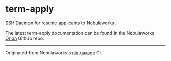 # term-apply
SSH Daemon for resume applicants to Nebulaworks.

The latest term-apply documentation can be found in the Nebulaworks [Orion](https://github.com/Nebulaworks/orion/tree/main/apps/term-apply) Github repo.

---------------
Originated from Nebulaworks's [nix-garage](https://github.com/Nebulaworks/nix-garage) CI.
